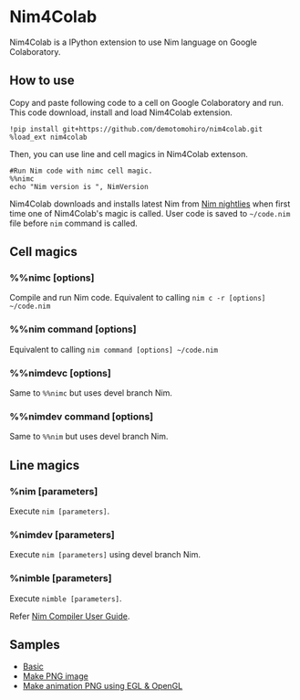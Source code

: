 # Nim4Colab
Nim4Colab is a IPython extension to use Nim language on Google Colaboratory.

## How to use
Copy and paste following code to a cell on Google Colaboratory and run.
This code download, install and load Nim4Colab extension.

```
!pip install git+https://github.com/demotomohiro/nim4colab.git
%load_ext nim4colab
```

Then, you can use line and cell magics in Nim4Colab extenson.

```
#Run Nim code with nimc cell magic.
%%nimc
echo "Nim version is ", NimVersion
```

Nim4Colab downloads and installs latest Nim from [Nim nightlies](https://github.com/nim-lang/nightlies) when first time one of Nim4Colab's magic is called.
User code is saved to ``~/code.nim`` file before ``nim`` command is called.

## Cell magics

### %%nimc [options]
Compile and run Nim code.
Equivalent to calling ``nim c -r [options] ~/code.nim``

### %%nim command [options]
Equivalent to calling ``nim command [options] ~/code.nim``

### %%nimdevc [options]
Same to ``%%nimc`` but uses devel branch Nim.

### %%nimdev command [options]
Same to ``%%nim`` but uses devel branch Nim.

## Line magics

### %nim [parameters]
Execute ``nim [parameters]``.

### %nimdev [parameters]
Execute ``nim [parameters]`` using devel branch Nim.

### %nimble [parameters]
Execute ``nimble [parameters]``.

Refer [Nim Compiler User Guide](https://nim-lang.org/docs/nimc.html).

## Samples
- [Basic](https://colab.research.google.com/drive/1aNmsJmgnxz-4yr1hT0ZdHh9-XQ_8dcRk)
- [Make PNG image](https://colab.research.google.com/drive/15w2dtk9QE8QDTsqMeRnWCzR7f2kSseoq)
- [Make animation PNG using EGL & OpenGL](https://colab.research.google.com/drive/1J0B0qVvovrJZJI1OU75jIMUjWnymi_6G)

